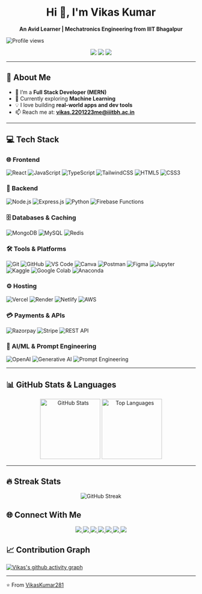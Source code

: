 <h1 align="center">Hi 👋, I'm Vikas Kumar</h1>
<p align="center">
  <b>An Avid Learner | Mechatronics Engineering from IIIT Bhagalpur</b>
</p>

![Profile views](https://komarev.com/ghpvc/?username=VikasKumar281&color=green)

<!-- Badges / Contact -->
<p align="center">
  <a href="mailto:vikaskumar280204@gmail.com"><img src="https://img.shields.io/badge/Email-D14836?style=for-the-badge&logo=gmail&logoColor=white"></a>
  <a href="https://github.com/VikasKumar281"><img src="https://img.shields.io/badge/GitHub-100000?style=for-the-badge&logo=github&logoColor=white"></a>
  <a href="https://leetcode.com/u/vikaskumar281/"><img src="https://img.shields.io/badge/LeetCode-FFA116?style=for-the-badge&logo=leetcode&logoColor=black"></a>
</p>

---

## 🚀 About Me  
- 🌱 I’m a **Full Stack Developer (MERN)**  
- 🔭 Currently exploring **Machine Learning**  
- 💡 I love building **real-world apps and dev tools**  
- 📫 Reach me at: **vikas.2201223me@iiitbh.ac.in**  
---

## 💻 Tech Stack

### 🌐 Frontend  
![React](https://img.shields.io/badge/React-20232A?style=for-the-badge&logo=react&logoColor=61DAFB) ![JavaScript](https://img.shields.io/badge/JavaScript-323330?style=for-the-badge&logo=javascript&logoColor=F7DF1E) ![TypeScript](https://img.shields.io/badge/TypeScript-007ACC?style=for-the-badge&logo=typescript&logoColor=white) ![TailwindCSS](https://img.shields.io/badge/TailwindCSS-38B2AC?style=for-the-badge&logo=tailwind-css&logoColor=white) ![HTML5](https://img.shields.io/badge/HTML5-E34F26?style=for-the-badge&logo=html5&logoColor=white) ![CSS3](https://img.shields.io/badge/CSS3-1572B6?style=for-the-badge&logo=css3&logoColor=white)

### 🔧 Backend  
![Node.js](https://img.shields.io/badge/Node.js-43853D?style=for-the-badge&logo=node-dot-js&logoColor=white) ![Express.js](https://img.shields.io/badge/Express.js-404D59?style=for-the-badge) ![Python](https://img.shields.io/badge/Python-3776AB?style=for-the-badge&logo=python&logoColor=white) ![Firebase Functions](https://img.shields.io/badge/Firebase_Functions-FFCA28?style=for-the-badge&logo=firebase&logoColor=black)

### 🗄️ Databases & Caching  
![MongoDB](https://img.shields.io/badge/MongoDB-4EA94B?style=for-the-badge&logo=mongodb&logoColor=white) ![MySQL](https://img.shields.io/badge/MySQL-005C84?style=for-the-badge&logo=mysql&logoColor=white) ![Redis](https://img.shields.io/badge/Redis-DC382D?style=for-the-badge&logo=redis&logoColor=white)

### 🛠 Tools & Platforms  
![Git](https://img.shields.io/badge/Git-F05032?style=for-the-badge&logo=git&logoColor=white) ![GitHub](https://img.shields.io/badge/GitHub-100000?style=for-the-badge&logo=github&logoColor=white) ![VS Code](https://img.shields.io/badge/VS%20Code-0078d7?style=for-the-badge&logo=visual-studio-code&logoColor=white) ![Canva](https://img.shields.io/badge/Canva-00C4CC?style=for-the-badge&logo=Canva&logoColor=white) ![Postman](https://img.shields.io/badge/Postman-FF6C37?style=for-the-badge&logo=postman&logoColor=white) ![Figma](https://img.shields.io/badge/Figma-F24E1E?style=for-the-badge&logo=figma&logoColor=white) ![Jupyter](https://img.shields.io/badge/Jupyter-F37626?style=for-the-badge&logo=jupyter&logoColor=white) ![Kaggle](https://img.shields.io/badge/Kaggle-20BEFF?style=for-the-badge&logo=kaggle&logoColor=white) ![Google Colab](https://img.shields.io/badge/Colab-F9AB00?style=for-the-badge&logo=googlecolab&logoColor=white) ![Anaconda](https://img.shields.io/badge/Anaconda-44A833?style=for-the-badge&logo=anaconda&logoColor=white)

### ⚙️ Hosting  
![Vercel](https://img.shields.io/badge/Vercel-000000?style=for-the-badge&logo=vercel&logoColor=white) ![Render](https://img.shields.io/badge/Render-46E3B7?style=for-the-badge&logo=render&logoColor=black) ![Netlify](https://img.shields.io/badge/Netlify-00C7B7?style=for-the-badge&logo=netlify&logoColor=white) ![AWS](https://img.shields.io/badge/AWS-232F3E?style=for-the-badge&logo=amazonaws&logoColor=white)

### 💳 Payments & APIs  
![Razorpay](https://img.shields.io/badge/Razorpay-0C244A?style=for-the-badge&logo=razorpay&logoColor=3395FF) ![Stripe](https://img.shields.io/badge/Stripe-008CDD?style=for-the-badge&logo=stripe&logoColor=white) ![REST API](https://img.shields.io/badge/REST-02569B?style=for-the-badge&logo=rest-api&logoColor=white)

### 🤖 AI/ML & Prompt Engineering  
![OpenAI](https://img.shields.io/badge/OpenAI-412991?style=for-the-badge&logo=openai&logoColor=white) ![Generative AI](https://img.shields.io/badge/Generative_AI-black?style=for-the-badge) ![Prompt Engineering](https://img.shields.io/badge/Prompt_Engineering-orange?style=for-the-badge)

---

## 📊 GitHub Stats & Languages  

<p align="center">
  <img height="160" src="https://github-readme-stats.vercel.app/api?username=VikasKumar281&show_icons=true&theme=tokyonight" alt="GitHub Stats" />
  <img height="160" src="https://github-readme-stats.vercel.app/api/top-langs/?username=VikasKumar281&layout=compact&theme=tokyonight" alt="Top Languages" />
</p>

---

## 🔥 Streak Stats
<p align="center">
  <img src="https://github-readme-streak-stats.herokuapp.com?user=VikasKumar281&theme=tokyonight&hide_border=false" alt="GitHub Streak" />
</p>

## 🌐 Connect With Me  
<p align="center">
  <a href="https://www.linkedin.com/in/vikas-kumar-586975256/">
    <img src="https://img.shields.io/badge/LinkedIn-0A66C2?style=for-the-badge&logo=linkedin&logoColor=white">
  </a>
  <a href="https://github.com/VikasKumar281">
    <img src="https://img.shields.io/badge/GitHub-181717?style=for-the-badge&logo=github&logoColor=white">
  </a>
  <a href="https://leetcode.com/u/vikaskumar281/">
    <img src="https://img.shields.io/badge/LeetCode-FFA116?style=for-the-badge&logo=leetcode&logoColor=white">
  </a>
  <a href="https://www.geeksforgeeks.org/user/vikaskumar92/">
    <img src="https://img.shields.io/badge/GeeksforGeeks-2F8D46?style=for-the-badge&logo=geeksforgeeks&logoColor=white">
  </a>
  <a href="https://codeforces.com/profile/vikaskumar280204">
    <img src="https://img.shields.io/badge/Codeforces-1F8ACB?style=for-the-badge&logo=codeforces&logoColor=white">
  </a>
  <a href="https://www.kaggle.com/vikaskumar2802">
    <img src="https://img.shields.io/badge/Kaggle-20BEFF?style=for-the-badge&logo=kaggle&logoColor=white">
  </a>
  <a href="https://www.codechef.com/users/vikaskumar281">
    <img src="https://img.shields.io/badge/CodeChef-5B4638?style=for-the-badge&logo=codechef&logoColor=white">
  </a>
</p>



## 📈 Contribution Graph
[![Vikas's github activity graph](https://github-readme-activity-graph.vercel.app/graph?username=VikasKumar281&theme=github)](https://github.com/ashutosh00710/github-readme-activity-graph)

---

<!--## 🐍 My Contribution Graph

![Snake animation](https://github.com/VikasKumar281/VikasKumar281/blob/output/github-contribution-grid-snake.svg)
-->



⭐️ From [VikasKumar281](https://github.com/VikasKumar281)
